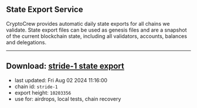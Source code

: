 ## State Export Service
CryptoCrew provides automatic daily state exports for all chains we validate. State export files can be used as genesis files and are a snapshot of the current blockchain state, including all validators, accounts, balances and delegations.

---
**Download: [stride-1 state export](https://dl-eu2.ccvalidators.com/SERVICE/stride/stride-1_export_10203356.json)**
---

- last updated: Fri Aug 02 2024 11:16:00
- chain id: `stride-1`
- export height: `10203356`
- use for: airdrops, local tests, chain recovery
